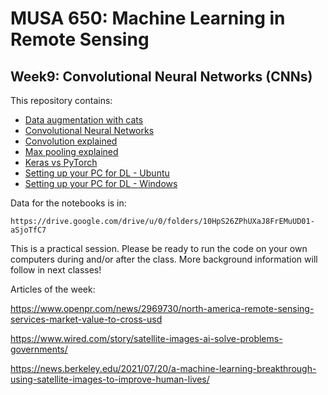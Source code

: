 # MUSA 650: Machine Learning in Remote Sensing

## Week9: Convolutional Neural Networks (CNNs)

This repository contains:

- [Data augmentation with cats](DLBasics_KerasDataAugmentation.ipynb)
- [Convolutional Neural Networks](DLBasics_SimpleCNN.ipynb)
- [Convolution explained](https://www.youtube.com/watch?v=B-M5q51U8SM&ab_channel=BrandonRohrer)
- [Max pooling explained](https://www.youtube.com/watch?v=8oOgPUO-TBY&ab_channel=DeepLearningAI)
- [Keras vs PyTorch](https://www.kaggle.com/code/utcarshagrawal/keras-vs-pytorch-a-perfect-guide/notebook)
- [Setting up your PC for DL - Ubuntu](https://mlwhiz.com/blog/2020/06/06/dlrig)
- [Setting up your PC for DL - Windows](https://rsandstroem.github.io/gpuDeepLearningWindows.html)

Data for the notebooks is in:

    https://drive.google.com/drive/u/0/folders/10HpS26ZPhUXaJ8FrEMuUD01-aSjoTfC7

This is a practical session. Please be ready to run the code on your own 
computers during and/or after the class. More background information will follow 
in next classes!

Articles of the week:  

https://www.openpr.com/news/2969730/north-america-remote-sensing-services-market-value-to-cross-usd

https://www.wired.com/story/satellite-images-ai-solve-problems-governments/

https://news.berkeley.edu/2021/07/20/a-machine-learning-breakthrough-using-satellite-images-to-improve-human-lives/

